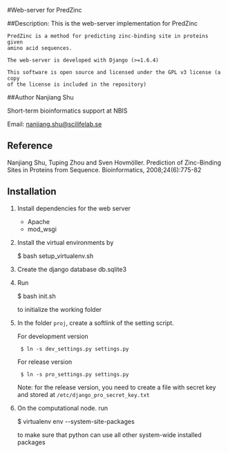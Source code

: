 #Web-server for PredZinc

##Description:
    This is the web-server implementation for PredZinc

    PredZinc is a method for predicting zinc-binding site in proteins given
    amino acid sequences.

    The web-server is developed with Django (>=1.6.4)

    This software is open source and licensed under the GPL v3 license (a copy
    of the license is included in the repository)


##Author
Nanjiang Shu

Short-term bioinformatics support at NBIS

Email: nanjiang.shu@scilifelab.se

## Reference

Nanjiang Shu, Tuping Zhou and Sven Hovmöller. Prediction of Zinc-Binding Sites
in Proteins from Sequence. Bioinformatics, 2008;24(6):775-82

## Installation

1. Install dependencies for the web server
    * Apache
    * mod\_wsgi

2. Install the virtual environments by 

    $ bash setup_virtualenv.sh

3. Create the django database db.sqlite3

4. Run 

    $ bash init.sh

    to initialize the working folder

5. In the folder `proj`, create a softlink of the setting script.

    For development version

        $ ln -s dev_settings.py settings.py

    For release version

        $ ln -s pro_settings.py settings.py

    Note: for the release version, you need to create a file with secret key
    and stored at `/etc/django_pro_secret_key.txt`

6.  On the computational node. run 

    $ virtualenv env --system-site-packages

    to make sure that python can use all other system-wide installed packages

